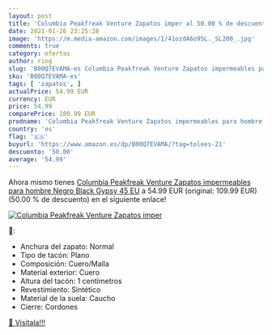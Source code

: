 ```yaml
---
layout: post
title: 'Columbia Peakfreak Venture Zapatos imper al 50.00 % de descuento'
date: 2021-01-26 23:25:28
image: 'https://m.media-amazon.com/images/I/41ozdA6o9SL._SL200_.jpg'
comments: true
category: ofertas
author: ring
slug: 'B00Q7EVAMA-es Columbia Peakfreak Venture Zapatos impermeables para...'
sku: 'B00Q7EVAMA-es'
tags: [ 'zapatos', ]
actualPrice: 54.99 EUR
currency: EUR
price: 54.99
comparePrice: 109.99 EUR
prodname: 'Columbia Peakfreak Venture Zapatos impermeables para hombre   Negro Black  Gypsy   45 EU'
country: 'es'
flag: '🇪🇸'
buyurl: 'https://www.amazon.es/dp/B00Q7EVAMA/?tag=tolees-21'
descuento: '50.00'
average: '54.99'
---
```


Ahora mismo tienes [Columbia Peakfreak Venture Zapatos impermeables para hombre   Negro Black  Gypsy   45 EU](https://www.amazon.es/dp/B00Q7EVAMA/?tag=tolees-21) a 54.99 EUR (original: 109.99 EUR) (50.00 %  de descuento) en el siguiente enlace!

[![Columbia Peakfreak Venture Zapatos imper](https://m.media-amazon.com/images/I/41ozdA6o9SL._SL200_.jpg)](https://www.amazon.es/dp/B00Q7EVAMA/?tag=tolees-21)

🔎:

- Anchura del zapato: Normal
- Tipo de tacón: Plano
- Composición: Cuero/Malla
- Material exterior: Cuero
- Altura del tacón: 1 centímetros
- Revestimiento: Sintético
- Material de la suela: Caucho
- Cierre: Cordones

[🛒 Visítala!!!](https://www.amazon.es/dp/B00Q7EVAMA/?tag=tolees-21)
